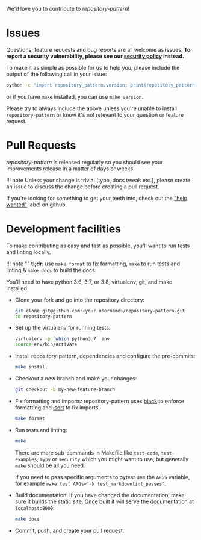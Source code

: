 We'd love you to contribute to *repository-pattern*!

# Issues

Questions, feature requests and bug reports are all welcome as issues.
**To report a security vulnerability, please see our [security
policy](https://github.com/lyz-code/repository-pattern/security/policy) instead.**

To make it as simple as possible for us to help you, please include the output
of the following call in your issue:

```bash
python -c "import repository_pattern.version; print(repository_pattern.version.version_info())"
```

or if you have `make` installed, you can use `make version`.

Please try to always include the above unless you're unable to install `repository-pattern` or know it's not relevant to your question or
feature request.

# Pull Requests

*repository-pattern* is released regularly so you should see your
improvements release in a matter of days or weeks.

!!! note
    Unless your change is trivial (typo, docs tweak etc.), please create an
    issue to discuss the change before creating a pull request.

If you're looking for something to get your teeth into, check out the ["help
wanted"](https://github.com/lyz-code/repository-pattern/issues?q=is%3Aopen+is%3Aissue+label%3A%22help+wanted%22)
label on github.

# Development facilities

To make contributing as easy and fast as possible, you'll want to run tests and
linting locally.

!!! note ""
    **tl;dr**: use `make format` to fix formatting, `make` to run tests and linting & `make docs`
    to build the docs.

You'll need to have python 3.6, 3.7, or 3.8, virtualenv, git, and make installed.

* Clone your fork and go into the repository directory:

    ```bash
    git clone git@github.com:<your username>/repository-pattern.git
    cd repository-pattern
    ```

* Set up the virtualenv for running tests:

    ```bash
    virtualenv -p `which python3.7` env
    source env/bin/activate
    ```

* Install repository-pattern, dependencies and configure the
    pre-commits:

    ```bash
    make install
    ```

* Checkout a new branch and make your changes:

    ```bash
    git checkout -b my-new-feature-branch
    ```

* Fix formatting and imports: repository-pattern uses
    [black](https://github.com/ambv/black) to enforce formatting and
    [isort](https://github.com/timothycrosley/isort) to fix imports.

    ```bash
    make format
    ```

* Run tests and linting:

    ```bash
    make
    ```

    There are more sub-commands in Makefile like `test-code`, `test-examples`,
    `mypy` or `security` which you might want to use, but generally `make`
    should be all you need.

    If you need to pass specific arguments to pytest use the `ARGS` variable,
    for example `make test ARGs='-k test_markdownlint_passes'`.

* Build documentation: If you have changed the documentation, make sure it
    builds the static site. Once built it will serve the documentation at
    `localhost:8000`:

    ```bash
    make docs
    ```

* Commit, push, and create your pull request.
